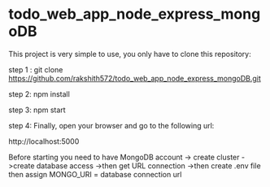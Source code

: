 # todo_web_app_node_express_mongoDB
This project is very simple to use, you only have to clone this repository:

step 1 : git clone https://github.com/rakshith572/todo_web_app_node_express_mongoDB.git


step 2: npm install


step 3: npm start

step 4: Finally, open your browser and go to the following url:

http://localhost:5000

Before starting you need to have MongoDB account 
-> create cluster
->create database access
->then get URL connection 
->then create .env file then assign MONGO_URI = database connection url
